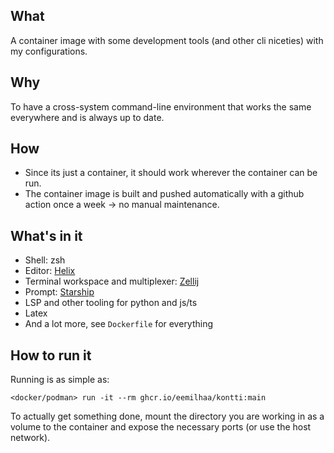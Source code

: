 ## What
A container image with some development tools (and other cli niceties) with
my configurations.

## Why
To have a cross-system command-line environment that works the same everywhere
and is always up to date.

## How
- Since its just a container, it should work wherever the container can be run.
- The container image is built and pushed automatically with a github action
  once a week -> no manual maintenance.

## What's in it
- Shell: zsh
- Editor: [Helix](https://github.com/helix-editor/helix)
- Terminal workspace and multiplexer: [Zellij](https://github.com/zellij-org/zellij)
- Prompt: [Starship](https://github.com/starship/starship)
- LSP and other tooling for python and js/ts
- Latex
- And a lot more, see `Dockerfile` for everything

## How to run it
Running is as simple as:
```
<docker/podman> run -it --rm ghcr.io/eemilhaa/kontti:main
```
To actually get something done, mount the directory you are working in as
a volume to the container and expose the necessary ports (or use the host
network).
